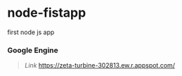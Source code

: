 # node-fistapp
first node js app

### Google Engine
> *Link* https://zeta-turbine-302813.ew.r.appspot.com/